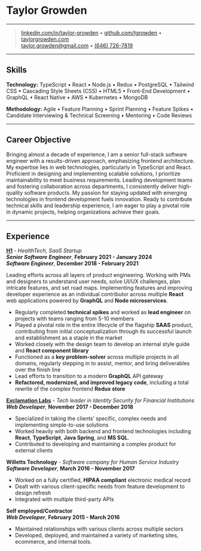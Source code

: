 # Taylor Growden

----

> [linkedin.com/in/taylor-growden](https://linkedin.com/in/taylor-growden) • [github.com/tgrowden](https://github.com/tgrowden) • [taylorgrowden.com](https://taylorgrowden.com/)\
> <taylor.growden@gmail.com> • [(646) 726-7819](tel:6467267819)

----

## Skills

**Technology:** TypeScript • React • Node.js • Redux • PostgreSQL • Tailwind CSS • Cascading Style Sheets (CSS) • HTML5 • Front-End Development • GraphQL • React Native • AWS • Kubernetes • MongoDB

**Methodology:** Agile • Feature Planning • Sprint Planning • Feature Spikes • Candidate Interviewing & Technical Screening • Mentoring • Code Reviews

----

## Career Objective

Bringing almost a decade of experience, I am a senior full-stack software engineer with a results-driven approach, emphasizing frontend architecture. My expertise lies in web technologies, particularly in TypeScript and React. Proficient in designing and implementing scalable solutions, I prioritize maintainability to meet business requirements. Leading development teams and fostering collaboration across departments, I consistently deliver high-quality software products. My passion for staying updated with emerging technologies in frontend development fuels innovation. Ready to contribute technical skills and leadership experience, I am eager to play a pivotal role in dynamic projects, helping organizations achieve their goals.

----

## Experience

**[H1](https://h1.co)** - *HealthTech, SaaS Startup*\
***Senior Software Engineer***, **February 2021 - January 2024**\
***Software Engineer***, **December 2018 - February 2021**

Leading efforts across all layers of product engineering. Working with PMs and designers to understand user needs, solve UI/UX challenges, plan intricate features, and set road maps. Implementing features and improving developer experience as an individual contributor across multiple **React** web applications powered by **GraphQL** and **Node microservices**.

* Regularly completed **technical spikes** and worked as **lead engineer** on projects with teams ranging from 5-10 members
* Played a pivotal role in the entire lifecycle of the flagship **SAAS** product, contributing from initial conceptualization through its successful launch and establishment as a staple in the market
* Worked closely with the design team to develop an internal style guide and **React component library**
* Functioned as a **key problem-solver** across multiple projects in all domains, regularly stepping in to assist, mentor, and bring deliverables over the finish line
* Lead efforts to transition to a modern **GraphQL** API gateway
* **Refactored, modernized, and improved legacy code**, including a total rewrite of the complex frontend **Redux store**


**[Exclamation Labs](https://provisioniam.com/welcome)** - *Tech leader in Identity Security for Financial Institutions*\
***Web Developer***, **November 2017 - December 2018**

* Specialized in taking the clients’ specific, complex needs and implementing simple-to-use solutions
* Worked heavily with both backend and frontend technologies including **React**, **TypeScript**, **Java Spring**, and **MS SQL**.
* Contributed to developing and maintaining a complex product for external clients


**Willetts Technology** - *Software company for Human Service Industry*\
***Software Developer***, **March 2016 - November 2017**

* Worked on a fully certified, **HIPAA compliant** electronic medical record
* Dealt with various client-specific needs from feature development to design refresh
* Integrated with multiple third-party APIs


**Self employed/Contractor**\
***Web Developer***, **February 2015 - March 2016**

* Maintained relationships with various clients across multiple sectors
* Developed, deployed, and maintained a variety of marketing sites, ecommerce, and internal tools.
